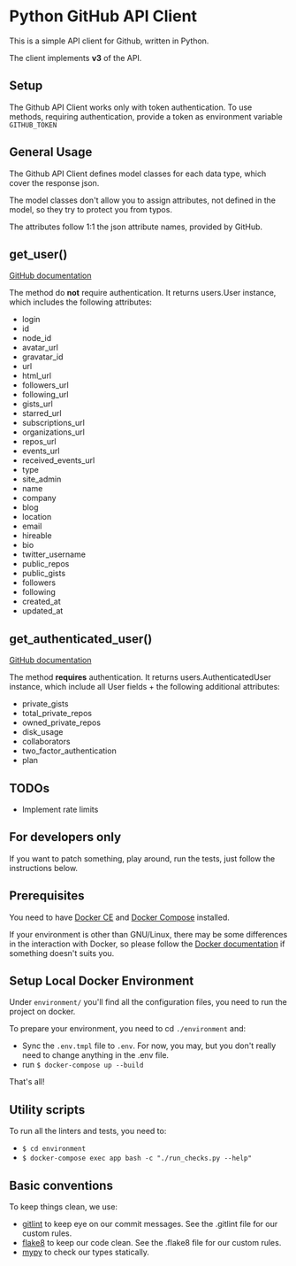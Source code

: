 # Python GitHub API Client

This is a simple API client for Github, written in Python.

The client implements **v3** of the API.


## Setup

The Github API Client works only with token authentication.
To use methods, requiring authentication, provide a token as environment variable `GITHUB_TOKEN`


## General Usage

The Github API Client defines model classes for each data type, which cover the response json.

The model classes don't allow you to assign attributes, not defined in the model, so they try to
protect you from typos.

The attributes follow 1:1 the json attribute names, provided by GitHub.


## get_user()
[GitHub documentation](https://docs.github.com/en/rest/reference/users#get-a-user)

The method do **not** require authentication.
It returns users.User instance, which includes the following attributes:
- login
- id
- node_id
- avatar_url
- gravatar_id
- url
- html_url
- followers_url
- following_url
- gists_url
- starred_url
- subscriptions_url
- organizations_url
- repos_url
- events_url
- received_events_url
- type
- site_admin
- name
- company
- blog
- location
- email
- hireable
- bio
- twitter_username
- public_repos
- public_gists
- followers
- following
- created_at
- updated_at


## get_authenticated_user()
[GitHub documentation](https://docs.github.com/en/rest/reference/users#get-the-authenticated-user)

The method **requires** authentication. It returns users.AuthenticatedUser instance, which include
all User fields + the following additional attributes:
- private_gists
- total_private_repos
- owned_private_repos
- disk_usage
- collaborators
- two_factor_authentication
- plan


## TODOs

- Implement rate limits


## For developers only

If you want to patch something, play around, run the tests, just follow the instructions below.

## Prerequisites

You need to have [Docker CE](https://docs.docker.com/install/ "Install Docker CE") and [Docker
Compose](https://docs.docker.com/compose/install/ "Install Docker Compose") installed.

If your environment is other than GNU/Linux, there may be some differences in the interaction with
Docker, so please follow the [Docker documentation](https://docs.docker.com/ "Docker documentation")
if something doesn't suits you.


## Setup Local Docker Environment

Under `environment/` you'll find all the configuration files, you need to run the
project on docker.

To prepare your environment, you need to cd `./environment` and:
- Sync the `.env.tmpl` file to `.env`. For now, you may, but you don't really need to change
  anything in the .env file.
- run `$ docker-compose up --build`

That's all!

## Utility scripts

To run all the linters and tests, you need to:
  - `$ cd environment`
  - `$ docker-compose exec app bash -c "./run_checks.py --help"`


## Basic conventions

To keep things clean, we use:
- [gitlint](https://jorisroovers.com/gitlint/ "gitlint documentation") to keep eye on our commit
  messages. See the .gitlint file for our custom rules.
- [flake8](https://flake8.pycqa.org/en/latest/index.html "flake8 documentation") to keep our code
  clean. See the .flake8 file for our custom rules.
- [mypy](https://mypy.readthedocs.io/en/stable/ "mypy documentation") to check our types statically.
